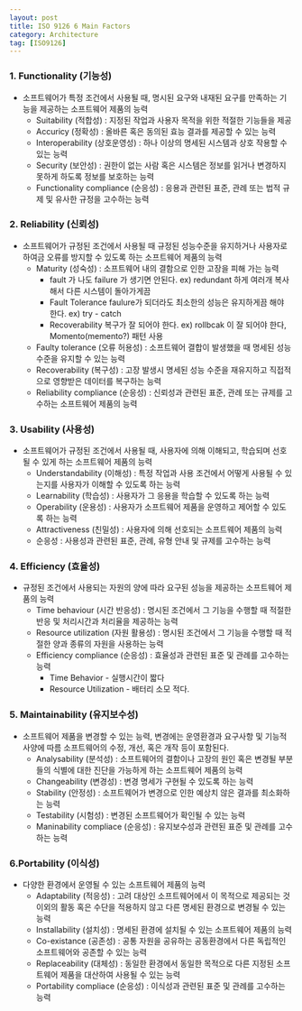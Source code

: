 ```yaml
---
layout: post
title: ISO 9126 6 Main Factors
category: Architecture
tag: [ISO9126]
---
```


### 1. Functionality (기능성)
- 소프트웨어가 특정 조건에서 사용될 때, 명시된 요구와 내재된 요구를 만족하는 기능을 제공하는 소프트웨어 제품의 능력
  - Suitability (적합성) : 지정된 작업과 사용자 목적을 위한 적절한 기능들을 제공
  - Accuricy (정확성) : 올바른 혹은 동의된 효능 결과를 제공할 수 있는 능력
  - Interoperability (상호운영성) : 하나 이상의 명세된 시스템과 상호 작용할 수 있는 능력
  - Security (보안성) : 권한이 없는 사람 혹은 시스템은 정보를 읽거나 변경하지 못하게 하도록 정보를 보호하는 능력
  - Functionality compliance (순응성) : 응용과 관련된 표준, 관례 또는 법적 규제 및 유사한 규정을 고수하는 능력

### 2. Reliability (신뢰성)
- 소프트웨어가 규정된 조건에서 사용될 때 규정된 성능수준을 유지하거나 사용자로 하여금 오류를 방지할 수 있도록 하는 소프트웨어 제품의 능력
  - Maturity (성숙성) : 소프트웨어 내의 결함으로 인한 고장을 피해 가는 능력
    - fault 가 나도 failure 가 생기면 안된다.
      ex) redundant 하게 여러개 복사해서 다른 시스템이 돌아가게끔
    - Fault Tolerance
      faulure가 되더라도 최소한의 성능은 유지하게끔 해야 한다.
      ex) try - catch
    - Recoverability
      복구가 잘 되어야 한다.
      ex) rollbcak 이 잘 되어야 한다, Momento(memento?) 패턴 사용
  -  Faulty tolerance (오류 허용성) : 소프트웨어 결합이 발생했을 때 명세된 성능 수준을 유지할 수 있는 능력
  -  Recoverability (복구성) : 고장 발생시 명세된 성능 수준을 재유지하고 직접적으로 영향받은 데이터를 복구하는 능력
  -  Reliability compliance (순응성) : 신뢰성과 관련된 표준, 관례 또는 규제를 고수하는 소프트웨어 제품의 능력


### 3. Usability (사용성)
- 소프트웨어가 규정된 조건에서 사용될 때, 사용자에 의해 이해되고, 학습되며 선호될 수 있게 하는 소프트웨어 제품의 능력
  - Understandability (이해성) : 특정 작업과 사용 조건에서 어떻게 사용될 수 있는지를 사용자가 이해할 수 있도록 하는 능력
  - Learnability (학습성) : 사용자가 그 응용을 학습할 수 있도록 하는 능력
  - Operability (운용성) : 사용자가 소프트웨어 제품을 운영하고 제어할 수 있도록 하는 능력
  - Attractiveness (친밀성) : 사용자에 의해 선호되는 소프트웨어 제품의 능력
  - 순응성 : 사용성과 관련된 표준, 관례, 유형 안내 및 규제를 고수하는 능력 

### 4. Efficiency (효율성)
- 규정된 조건에서 사용되는 자원의 양에 따라 요구된 성능을 제공하는 소프트웨어 제품의 능력
  - Time behaviour (시간 반응성) : 명시된 조건에서 그 기능을 수행할 때 적절한 반응 및 처리시간과 처리율을 제공하는 능력
  - Resource utilization (자원 활용성) : 명시된 조건에서 그 기능을 수행할 때 적절한 양과 종류의 자원을 사용하는 능력
  - Efficiency compliance (순응성) : 효율성과 관련된 표준 및 관례를 고수하는 능력
    - Time Behavior  - 실행시간이 짧다
    - Resource Utilization - 배터리 소모 적다.

### 5. Maintainability (유지보수성)
- 소프트웨어 제품을 변경할 수 있는 능력, 변경에는 운영환경과 요구사항 및 기능적 사양에 따름 소프트웨어의 수정, 개선, 혹은 개작 등이 포함된다.
  - Analysability (분석성) : 소프트웨어의 결함이나 고장의 원인 혹은 변경될 부분들의 식별에 대한 진단을 가능하게 하는 소프트웨어 제품의 능력
  - Changeability (변경성) : 변경 명세가 구현될 수 있도록 하는 능력
  - Stability (안정성) : 소프트웨어가 변경으로 인한 예상치 않은 결과를 최소화하는 능력
  - Testability (시험성) : 변경된 소프트웨어가 확인될 수 있는 능력
  - Maninability compliace (순응성) : 유지보수성과 관련된 표준 및 관례를 고수하는 능력

### 6.Portability (이식성)
- 다양한 환경에서 운영될 수 있는 소프트웨어 제품의 능력
  - Adaptability (적응성) : 고려 대상인 소프트웨어에서 이 목적으로 제공되는 것 이외의 활동 혹은 수단을 적용하지 않고 다른 명세된 환경으로 변경될 수 있는 능력
  - Installability (설치성) : 명세된 환경에 설치될 수 있는 소프트웨어 제품의 능력
  - Co-existance (공존성) : 공통 자원을 공유하는 공동환경에서 다른 독립적인 소프트웨어와 공존할 수 있는 능력
  - Replaceability (대체성) : 동일한 환경에서 동일한 목적으로 다른 지정된 소프트웨어 제품을 대산하여 사용될 수 있는 능력
  - Portability compliace (순응성) : 이식성과 관련된 표준 및 관례를 고수하는 능력

